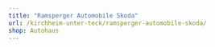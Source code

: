 ```yaml
---
title: "Ramsperger Automobile Skoda"
url: /kirchheim-unter-teck/ramsperger-automobile-skoda/
shop: Autohaus
---
```

